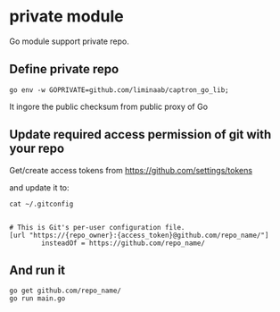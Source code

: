 # private module 

Go module support private repo.

## Define private repo

```
go env -w GOPRIVATE=github.com/liminaab/captron_go_lib;
```

It ingore the public checksum from public proxy of Go


## Update required access permission of git with your repo

Get/create access tokens from https://github.com/settings/tokens

and update it to:

```
cat ~/.gitconfig


# This is Git's per-user configuration file.
[url "https://{repo_owner}:{access_token}@github.com/repo_name/"]
        insteadOf = https://github.com/repo_name/
```

## And run it

```
go get github.com/repo_name/
go run main.go
```
